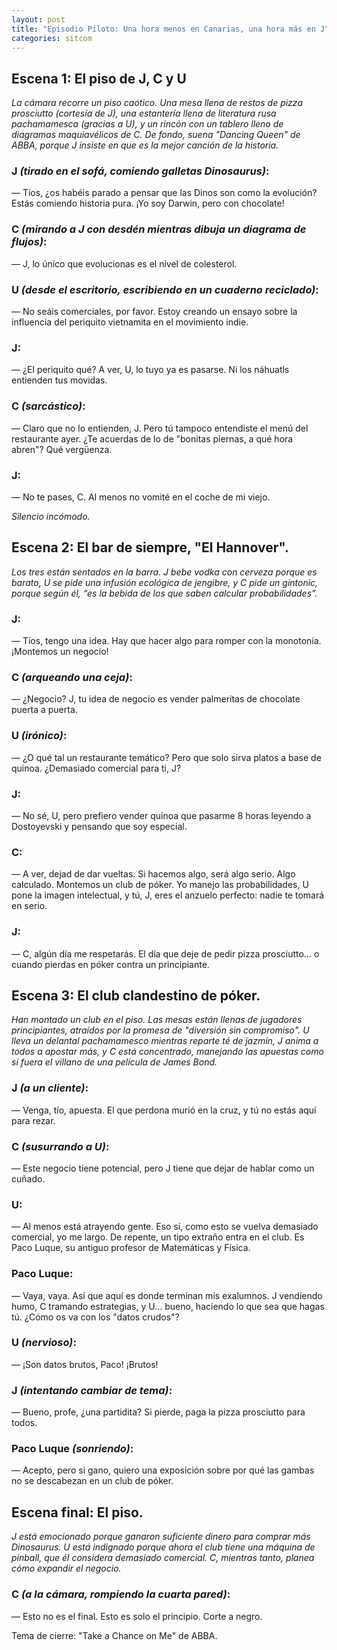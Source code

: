 ```yaml
---
layout: post
title: "Episodio Piloto: Una hora menos en Canarias, una hora más en J"
categories: sitcom
---
```


## Escena 1: El piso de J, C y U
*La cámara recorre un piso caótico. Una mesa llena de restos de pizza prosciutto (cortesía de J), una estantería llena de literatura rusa pachamamesca (gracias a U), y un rincón con un tablero lleno de diagramas maquiavélicos de C. De fondo, suena "Dancing Queen" de ABBA, porque J insiste en que es la mejor canción de la historia.*

### J *(tirado en el sofá, comiendo galletas Dinosaurus)*:
— Tíos, ¿os habéis parado a pensar que las Dinos son como la evolución? Estás comiendo historia pura. ¡Yo soy Darwin, pero con chocolate!

### C *(mirando a J con desdén mientras dibuja un diagrama de flujos)*:
— J, lo único que evolucionas es el nivel de colesterol.

### U *(desde el escritorio, escribiendo en un cuaderno reciclado)*:
— No seáis comerciales, por favor. Estoy creando un ensayo sobre la influencia del periquito vietnamita en el movimiento indie.

### J:
— ¿El periquito qué? A ver, U, lo tuyo ya es pasarse. Ni los náhuatls entienden tus movidas.

### C *(sarcástico)*:
— Claro que no lo entienden, J. Pero tú tampoco entendiste el menú del restaurante ayer. ¿Te acuerdas de lo de "bonitas piernas, a qué hora abren"? Qué vergüenza.

### J:
— No te pases, C. Al menos no vomité en el coche de mi viejo.

*Silencio incómodo.*
## Escena 2: El bar de siempre, "El Hannover".
*Los tres están sentados en la barra. J bebe vodka con cerveza porque es barato, U se pide una infusión ecológica de jengibre, y C pide un gintonic, porque según él, “es la bebida de los que saben calcular probabilidades”.*

### J:
— Tíos, tengo una idea. Hay que hacer algo para romper con la monotonía. ¡Montemos un negocio!

### C *(arqueando una ceja)*:
— ¿Negocio? J, tu idea de negocio es vender palmeritas de chocolate puerta a puerta.

### U *(irónico)*:
— ¿O qué tal un restaurante temático? Pero que solo sirva platos a base de quinoa. ¿Demasiado comercial para ti, J?

### J:
— No sé, U, pero prefiero vender quinoa que pasarme 8 horas leyendo a Dostoyevski y pensando que soy especial.

### C:
— A ver, dejad de dar vueltas. Si hacemos algo, será algo serio. Algo calculado. Montemos un club de póker. Yo manejo las probabilidades, U pone la imagen intelectual, y tú, J, eres el anzuelo perfecto: nadie te tomará en serio.

### J:
— C, algún día me respetarás. El día que deje de pedir pizza prosciutto… o cuando pierdas en póker contra un principiante.
## Escena 3: El club clandestino de póker.
*Han montado un club en el piso. Las mesas están llenas de jugadores principiantes, atraídos por la promesa de "diversión sin compromiso". U lleva un delantal pachamamesco mientras reparte té de jazmín, J anima a todos a apostar más, y C está concentrado, manejando las apuestas como si fuera el villano de una película de James Bond.*

### J *(a un cliente)*:
— Venga, tío, apuesta. El que perdona murió en la cruz, y tú no estás aquí para rezar.

### C *(susurrando a U)*:
— Este negocio tiene potencial, pero J tiene que dejar de hablar como un cuñado.

### U:
— Al menos está atrayendo gente. Eso sí, como esto se vuelva demasiado comercial, yo me largo.
De repente, un tipo extraño entra en el club. Es Paco Luque, su antiguo profesor de Matemáticas y Física.
### Paco Luque:
— Vaya, vaya. Así que aquí es donde terminan mis exalumnos. J vendiendo humo, C tramando estrategias, y U… bueno, haciendo lo que sea que hagas tú. ¿Cómo os va con los "datos crudos"?

### U *(nervioso)*:
— ¡Son datos brutos, Paco! ¡Brutos!

### J *(intentando cambiar de tema)*:
— Bueno, profe, ¿una partidita? Si pierde, paga la pizza prosciutto para todos.

### Paco Luque *(sonriendo)*:
— Acepto, pero si gano, quiero una exposición sobre por qué las gambas no se descabezan en un club de póker.
## Escena final: El piso.
*J está emocionado porque ganaron suficiente dinero para comprar más Dinosaurus. U está indignado porque ahora el club tiene una máquina de pinball, que él considera demasiado comercial. C, mientras tanto, planea cómo expandir el negocio.*

### C *(a la cámara, rompiendo la cuarta pared)*:
— Esto no es el final. Esto es solo el principio.
Corte a negro.

Tema de cierre: "Take a Chance on Me" de ABBA.
